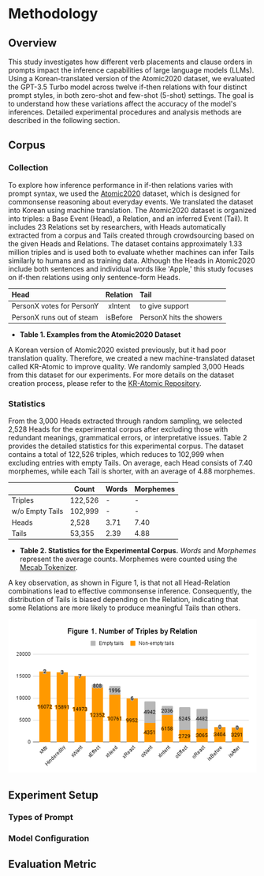 # Methodology

## Overview
This study investigates how different verb placements and clause orders in prompts impact the inference capabilities of large language models (LLMs). Using a Korean-translated version of the Atomic2020 dataset, we evaluated the GPT-3.5 Turbo model across twelve if-then relations with four distinct prompt styles, in both zero-shot and few-shot (5-shot) settings. The goal is to understand how these variations affect the accuracy of the model's inferences. Detailed experimental procedures and analysis methods are described in the following section.

## Corpus
### Collection
To explore how inference performance in if-then relations varies with prompt syntax, we used the [Atomic2020](https://github.com/allenai/comet-atomic-2020) dataset, which is designed for commonsense reasoning about everyday events. We translated the dataset into Korean using machine translation. The Atomic2020 dataset is organized into triples: a Base Event (Head), a Relation, and an inferred Event (Tail). It includes 23 Relations set by researchers, with Heads automatically extracted from a corpus and Tails created through crowdsourcing based on the given Heads and Relations. The dataset contains approximately 1.33 million triples and is used both to evaluate whether machines can infer Tails similarly to humans and as training data. Although the Heads in Atomic2020 include both sentences and individual words like 'Apple,' this study focuses on if-then relations using only sentence-form Heads.

|Head|Relation|Tail|
|:---|:---:|:---|
|PersonX votes for PersonY|xIntent|to give support|
|PersonX runs out of steam|isBefore|PersonX hits the showers|
+ **Table 1. Examples from the Atomic2020 Dataset**

A Korean version of Atomic2020 existed previously, but it had poor translation quality. Therefore, we created a new machine-translated dataset called KR-Atomic to improve quality. We randomly sampled 3,000 Heads from this dataset for our experiments. For more details on the dataset creation process, please refer to the [KR-Atomic Repository](https://github.com/koreankiwi99/KR-Atomic).

### Statistics
From the 3,000 Heads extracted through random sampling, we selected 2,528 Heads for the experimental corpus after excluding those with redundant meanings, grammatical errors, or interpretative issues. Table 2 provides the detailed statistics for this experimental corpus. The dataset contains a total of 122,526 triples, which reduces to 102,999 when excluding entries with empty Tails. On average, each Head consists of 7.40 morphemes, while each Tail is shorter, with an average of 4.88 morphemes.

||Count|Words|Morphemes|
|--|-----|-----|---------|
|Triples|122,526|-|-|
|w/o Empty Tails|102,999|-|-|
|Heads|2,528|3.71|7.40|
|Tails|53,355|2.39|4.88|
+ **Table 2. Statistics for the Experimental Corpus.** *Words* and *Morphemes* represent the average counts. Morphemes were counted using the [Mecab Tokenizer](https://github.com/Pusnow/mecab-ko-msvc).

A key observation, as shown in Figure 1, is that not all Head-Relation combinations lead to effective commonsense inference. Consequently, the distribution of Tails is biased depending on the Relation, indicating that some Relations are more likely to produce meaningful Tails than others.

![Figure 01](figure01.png)

## Experiment Setup

### Types of Prompt

### Model Configuration

## Evaluation Metric
